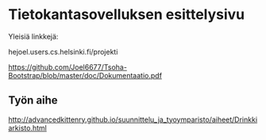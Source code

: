 # Tietokantasovelluksen esittelysivu

Yleisiä linkkejä:

hejoel.users.cs.helsinki.fi/projekti

https://github.com/Joel6677/Tsoha-Bootstrap/blob/master/doc/Dokumentaatio.pdf

## Työn aihe

http://advancedkittenry.github.io/suunnittelu_ja_tyoymparisto/aiheet/Drinkkiarkisto.html


